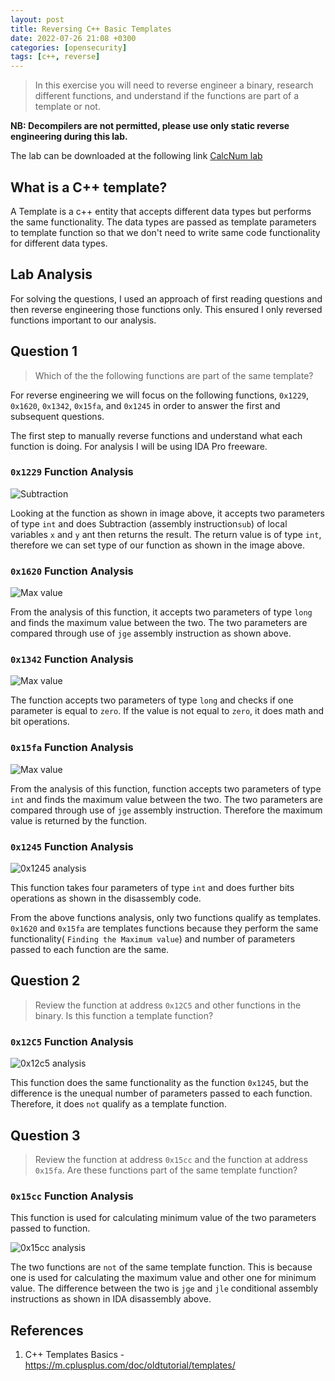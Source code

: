 ```yaml
---
layout: post
title: Reversing C++ Basic Templates
date: 2022-07-26 21:08 +0300
categories: [opensecurity]
tags: [c++, reverse]
---
```


> In this exercise you will need to reverse engineer a binary, research different functions, and understand if the functions are part of a template or not.

**NB: Decompilers are not permitted, please use only static reverse engineering during this lab.**

The lab can be downloaded at the following link [CalcNum lab](https://gitlab.com/opensecuritytraining/re3011_cpp_re_binaries/-/blob/main/CalcNum%C2%A0)

## What is a C++ template?

A Template is a c++ entity that accepts different data types but performs the same functionality. The data types are passed as template parameters to template function so that we don't need to write same code functionality for different data types.

## Lab Analysis

For solving the questions, I used an approach of first reading questions and then reverse engineering those functions only. This ensured I only reversed functions important to our analysis.

## Question 1

> Which of the the following functions are part of the same template?

For reverse engineering we will focus on the following functions, `0x1229`, `0x1620`, `0x1342`, `0x15fa`, and `0x1245` in order to answer the first and subsequent questions.

The first step to manually reverse functions and understand what each function is doing.
For analysis I will be using IDA Pro freeware.

### `0x1229` Function Analysis

![Subtraction](/assets/images/ost2/sub_func1.png)

Looking at the function as shown in image above, it accepts two parameters of type `int` and does Subtraction (assembly instruction`sub`) of local variables `x` and `y` ant then returns the result. The return value is of type `int`, therefore we can set type of our function as shown in the image above.

### `0x1620` Function Analysis

![Max value](/assets/images/ost2/max_func.png)

From the analysis of this function, it accepts two parameters of type `long` and finds the maximum value between the two. The two parameters are compared through use of `jge` assembly instruction as shown above.

### `0x1342` Function Analysis

![Max value](/assets/images/ost2/func3.png)

The function accepts two parameters of type `long` and checks if one parameter is equal to `zero`. If the value is not equal to `zero`, it does math and bit operations.

### `0x15fa` Function Analysis

![Max value](/assets/images/ost2/max_value2.png)

From the analysis of this function, function accepts two parameters of type `int` and finds the maximum value between the two. The two parameters are compared through use of `jge` assembly instruction. Therefore the maximum value is returned by the function.

### `0x1245` Function Analysis

![0x1245 analysis](/assets/images/ost2/func4.png)

This function takes four parameters of type `int` and does further bits operations as shown in the disassembly code.

From the above functions analysis, only two functions qualify as templates. `0x1620` and `0x15fa` are templates functions because they perform the same functionality( `Finding the Maximum value`) and number of parameters passed to each function are the same.

## Question 2

> Review the function at address `0x12C5` and other functions in the binary. Is this function a template function?

### `0x12C5` Function Analysis

![0x12c5 analysis](/assets/images/ost2/func5.png)

This function does the same functionality as the function `0x1245`, but the difference is the unequal number of parameters passed to each function.
Therefore, it does `not` qualify as a template function.

## Question 3

> Review the function at address `0x15cc` and the function at address `0x15fa`. Are these functions part of the same template function?

### `0x15cc` Function Analysis

This function is used for calculating minimum value of the two parameters passed to function.

![0x15cc analysis](/assets/images/ost2/min_value.png)

The two functions are `not` of the same template function. This is because one is used for calculating the maximum value and other one for minimum value. The difference between the two is `jge` and `jle` conditional assembly instructions as shown in IDA disassembly above.

## References

1. C++ Templates Basics - https://m.cplusplus.com/doc/oldtutorial/templates/
